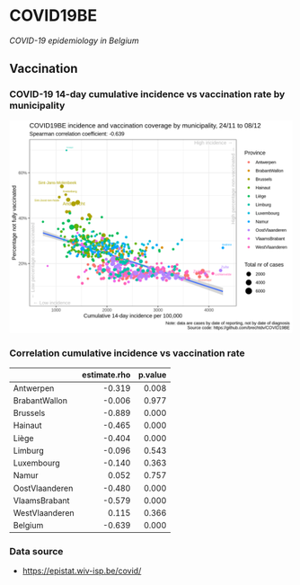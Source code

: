 
# COVID19BE

*COVID-19 epidemiology in Belgium*

## Vaccination

### COVID-19 14-day cumulative incidence vs vaccination rate by municipality

![](covid19be-vaccination.png)

### Correlation cumulative incidence vs vaccination rate

|                | estimate.rho | p.value |
| :------------- | -----------: | ------: |
| Antwerpen      |      \-0.319 |   0.008 |
| BrabantWallon  |      \-0.006 |   0.977 |
| Brussels       |      \-0.889 |   0.000 |
| Hainaut        |      \-0.465 |   0.000 |
| Liège          |      \-0.404 |   0.000 |
| Limburg        |      \-0.096 |   0.543 |
| Luxembourg     |      \-0.140 |   0.363 |
| Namur          |        0.052 |   0.757 |
| OostVlaanderen |      \-0.480 |   0.000 |
| VlaamsBrabant  |      \-0.579 |   0.000 |
| WestVlaanderen |        0.115 |   0.366 |
| Belgium        |      \-0.639 |   0.000 |

### Data source

  - <https://epistat.wiv-isp.be/covid/>
